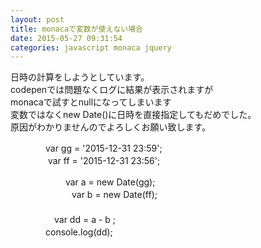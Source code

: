 ```yaml
---
layout: post
title: monacaで変数が使えない場合
date: 2015-05-27 09:31:54
categories: javascript monaca jquery
---
```

<!-- {% raw %} -->
<p>日時の計算をしようとしています。 <br>
codepenでは問題なくログに結果が表示されますが<br>
monacaで試すとnullになってしまいます<br>
変数ではなくnew Date()に日時を直接指定してもだめでした。<br>
原因がわかりませんのでよろしくお願い致します。</p>

<p>　　　　var gg = '2015-12-31 23:59';<br>
  　　　　  var ff = '2015-12-31 23:56';</p>

<p>　　　　　　  var a = new Date(gg);<br>
　　　　　　　var b = new Date(ff);<br>
　　　　　　<br>
　　　　　var dd = a - b ; <br>
  　　　　console.log(dd);</p>
<!-- {% endraw %} -->
